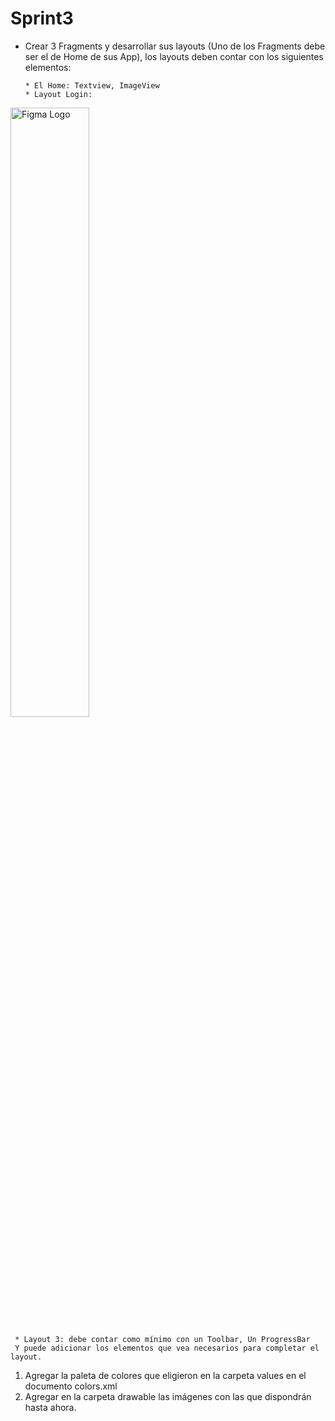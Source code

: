 # Sprint3

* Crear 3 Fragments y desarrollar sus layouts (Uno de los Fragments debe ser el de Home de sus App), los layouts deben contar con los siguientes elementos:

      * El Home: Textview, ImageView
      * Layout Login:

                 
 <img alt="Figma Logo" width="50%" src="https://i.imgur.com/La5BHkq.png">
</p>
                    
     * Layout 3: debe contar como mínimo con un Toolbar, Un ProgressBar
     Y puede adicionar los elementos que vea necesarios para completar el layout.

1. Agregar la paleta de colores que eligieron en la carpeta values en el documento colors.xml
2. Agregar en la carpeta drawable las imágenes con las que dispondrán hasta ahora. 
